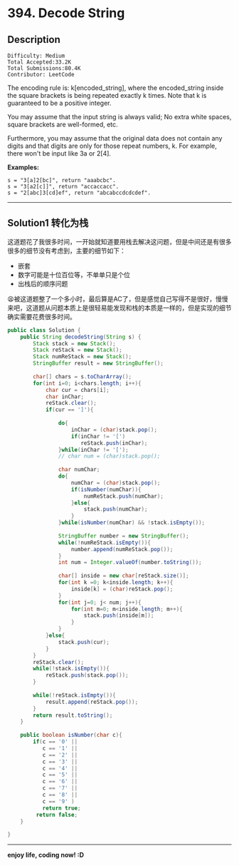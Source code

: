 # 394. Decode String

## Description

```
Difficulty: Medium
Total Accepted:33.2K
Total Submissions:80.4K
Contributor: LeetCode
```

The encoding rule is: k[encoded_string], where the encoded_string inside the square brackets is being repeated exactly k times. Note that k is guaranteed to be a positive integer.

You may assume that the input string is always valid; No extra white spaces, square brackets are well-formed, etc.

Furthermore, you may assume that the original data does not contain any digits and that digits are only for those repeat numbers, k. For example, there won't be input like 3a or 2[4].


**Examples:**

```
s = "3[a]2[bc]", return "aaabcbc".
s = "3[a2[c]]", return "accaccacc".
s = "2[abc]3[cd]ef", return "abcabccdcdcdef".
```

***

## Solution1 转化为栈
  这道题花了我很多时间，一开始就知道要用栈去解决这问题，但是中间还是有很多很多的细节没有考虑到，主要的细节如下：

+ 嵌套
+ 数字可能是十位百位等，不单单只是个位
+ 出栈后的顺序问题

 :tired_face:被这道题整了一个多小时，最后算是AC了，但是感觉自己写得不是很好，慢慢来吧，这道题从问题本质上是很轻易能发现和栈的本质是一样的，但是实现的细节确实需要花费很多时间。

```java
public class Solution {
    public String decodeString(String s) {
        Stack stack = new Stack();
        Stack reStack = new Stack();
        Stack numReStack = new Stack();
        StringBuffer result = new StringBuffer();
        
        char[] chars = s.toCharArray();
        for(int i=0; i<chars.length; i++){
            char cur = chars[i];
            char inChar;
            reStack.clear();
            if(cur == ']'){
                
                do{
                    inChar = (char)stack.pop();
                    if(inChar != '[')
                       reStack.push(inChar);
                }while(inChar != '[');
                // char num = (char)stack.pop();
                
                char numChar;
                do{
                    numChar = (char)stack.pop();
                    if(isNumber(numChar)){
                        numReStack.push(numChar);
                    }else{
                        stack.push(numChar);
                    }
                }while(isNumber(numChar) && !stack.isEmpty());
                
                StringBuffer number = new StringBuffer();
                while(!numReStack.isEmpty()){
                    number.append(numReStack.pop());
                }
                int num = Integer.valueOf(number.toString());
                
                char[] inside = new char[reStack.size()];
                for(int k =0; k<inside.length; k++){
                    inside[k] = (char)reStack.pop();
                }
                for(int j=0; j< num; j++){
                    for(int m=0; m<inside.length; m++){
                        stack.push(inside[m]);
                    }    
                }
            }else{
                stack.push(cur);
            }
        }
        reStack.clear();
        while(!stack.isEmpty()){
            reStack.push(stack.pop());
        }
        
        while(!reStack.isEmpty()){
            result.append(reStack.pop());
        }
        return result.toString();
    }
    
    public boolean isNumber(char c){
        if(c == '0' ||
           c == '1' ||
           c == '2' ||
           c == '3' ||
           c == '4' ||
           c == '5' ||
           c == '6' ||
           c == '7' ||
           c == '8' ||
           c == '9' )
           return true;
         return false;
    }
    
}
```

***

**enjoy life, coding now! :D**
